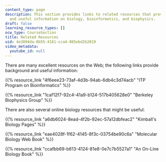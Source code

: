 ```yaml
---
content_type: page
description: This section provides links to related resources that provide background
  and useful information on biology, bioinformatics, and biophysics.
draft: false
learning_resource_types: []
ocw_type: CourseSection
title: Related Resources
uid: 4e3894da-0b55-4161-cca4-085ebd2b2019
video_metadata:
  youtube_id: null
---
```

There are many excellent resources on the Web; the following links provide background and useful information:

{{% resource_link "4f6eee23-73af-4d3b-94ab-6db4c3d74acb" "ITP Program on Bioinformatics" %}}

{{% resource_link "1caf12f7-92c4-41a9-b124-517b405628e0" "Berkeley Biophysics Group" %}}

There are also several online biology resources that might be useful:

{{% resource_link "a6db6024-8ead-4f2b-92ec-57a12dbfeac2" "Kimball's Biology Pages" %}}

{{% resource_link "eae4028f-1f62-4145-8f3c-03754be90c6a" "Molecular Biology Web Book" %}}

{{% resource_link "ccafbb69-b613-4124-81e8-0e7c7b5527a1" "An On-Line Biology Book" %}}